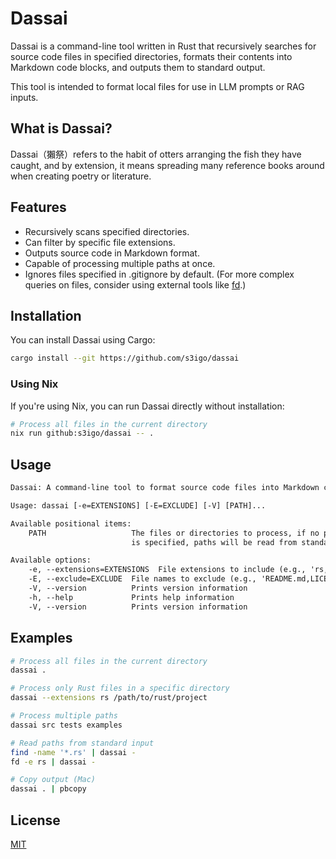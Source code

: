 # Dassai

Dassai is a command-line tool written in Rust
that recursively searches for source code files in specified directories,
formats their contents into Markdown code blocks, and outputs them to standard output.

This tool is intended to format local files for use in LLM prompts or RAG inputs.

## What is Dassai?

Dassai（獺祭）refers to the habit of otters arranging the fish they have caught,
and by extension, it means spreading many reference books around when creating poetry or literature.

## Features

- Recursively scans specified directories.
- Can filter by specific file extensions.
- Outputs source code in Markdown format.
- Capable of processing multiple paths at once.
- Ignores files specified in .gitignore by default.
    (For more complex queries on files, consider using external tools like [fd](https://github.com/sharkdp/fd).)

## Installation

You can install Dassai using Cargo:

```sh
cargo install --git https://github.com/s3igo/dassai
```

### Using Nix

If you're using Nix, you can run Dassai directly without installation:

```sh
# Process all files in the current directory
nix run github:s3igo/dassai -- .
```

## Usage

```txt
Dassai: A command-line tool to format source code files into Markdown code blocks.

Usage: dassai [-e=EXTENSIONS] [-E=EXCLUDE] [-V] [PATH]...

Available positional items:
    PATH                   The files or directories to process, if no paths are specified or if '-'
                           is specified, paths will be read from standard input

Available options:
    -e, --extensions=EXTENSIONS  File extensions to include (e.g., 'rs,js,py')
    -E, --exclude=EXCLUDE  File names to exclude (e.g., 'README.md,LICENSE')
    -V, --version          Prints version information
    -h, --help             Prints help information
    -V, --version          Prints version information
```

## Examples

```sh
# Process all files in the current directory
dassai .

# Process only Rust files in a specific directory
dassai --extensions rs /path/to/rust/project

# Process multiple paths
dassai src tests examples

# Read paths from standard input
find -name '*.rs' | dassai -
fd -e rs | dassai -

# Copy output (Mac)
dassai . | pbcopy
```

## License

[MIT](LICENSE)
